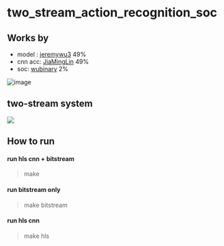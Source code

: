 # two_stream_action_recognition_soc

## Works by
* model : [jeremywu3](https://github.com/jeremywu3) 49%
* cnn acc: [JiaMingLin](https://github.com/JiaMingLin) 49%
* soc: [wubinary](https://github.com/wubinary) 2%

![image](http://lab.wubinray.com/two_stream/two_stream_demo.gif)

## two-stream system
![](https://i.imgur.com/nBRt57L.png)

## How to run

#### run hls cnn + bitstream
> make

#### run bitstream only
> make bitstream

#### run hls cnn
> make hls

